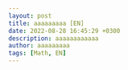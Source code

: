 ```yaml
---
layout: post 
title: aaaaaaaaa [EN]
date: 2022-08-28 16:45:29 +0300
description: aaaaaaaaaaaa
author: aaaaaaaaa
tags: [Math, EN]
---
```

